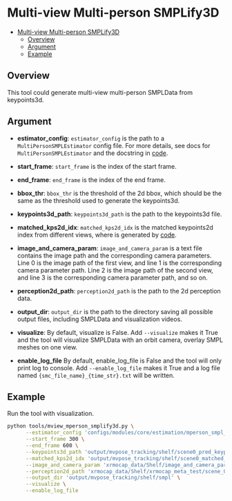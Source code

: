 # Multi-view Multi-person SMPLify3D

- [Multi-view Multi-person SMPLify3D](#multi-view-multi-person-smplify3d)
  - [Overview](#overview)
  - [Argument](#argument)
  - [Example](#example)

## Overview

This tool could generate multi-view multi-person SMPLData from keypoints3d.

## Argument

- **estimator_config**:
`estimator_config` is the path to a `MultiPersonSMPLEstimator` config file. For more details, see docs for `MultiPersonSMPLEstimator` and the docstring in [code](../../../xrmocap/core/estimation/mperson_smpl_estimator.py).

- **start_frame**:
`start_frame` is the index of the start frame.

- **end_frame**:
`end_frame` is the index of the end frame.

- **bbox_thr**:
`bbox_thr` is the threshold of the 2d bbox, which should be the same as the threshold used to generate the keypoints3d.

- **keypoints3d_path**:
`keypoints3d_path` is the path to the keypoints3d file.

- **matched_kps2d_idx**:
`matched_kps2d_idx` is the matched keypoints2d index from different views, where is generated by [code](../../../tools/mview_mperson_evaluation.py).

- **image_and_camera_param**:
`image_and_camera_param` is a text file contains the image path and the corresponding camera parameters. Line 0 is the image path of the first view, and line 1 is the corresponding camera parameter path. Line 2 is the image path of the second view, and line 3 is the corresponding camera parameter path, and so on.

- **perception2d_path**:
`perception2d_path` is the path to the 2d perception data.

- **output_dir**:
`output_dir` is the path to the directory saving all possible output files, including SMPLData and visualization videos.

- **visualize**:
By default, visualize is False. Add `--visualize` makes it True and the tool will visualize SMPLData with an orbit camera, overlay SMPL meshes on one view.

- **enable_log_file**
By default, enable_log_file is False and the tool will only print log to console. Add `--enable_log_file` makes it True and a log file named `{smc_file_name}_{time_str}.txt` will be written.


## Example

Run the tool with visualization.

```bash
python tools/mview_mperson_smplify3d.py \
      --estimator_config 'configs/modules/core/estimation/mperson_smpl_estimator.py' \
      --start_frame 300 \
      --end_frame 600 \
      --keypoints3d_path 'output/mvpose_tracking/shelf/scene0_pred_keypoints3d.npz' \
      --matched_kps2d_idx 'output/mvpose_tracking/shelf/scene0_matched_kps2d_idx.npy' \
      --image_and_camera_param 'xrmocap_data/Shelf/image_and_camera_param.txt' \
      --perception2d_path 'xrmocap_data/Shelf/xrmocap_meta_test/scene_0/perception_2d.npz' \
      --output_dir 'output/mvpose_tracking/shelf/smpl' \
      --visualize \
      --enable_log_file
```
